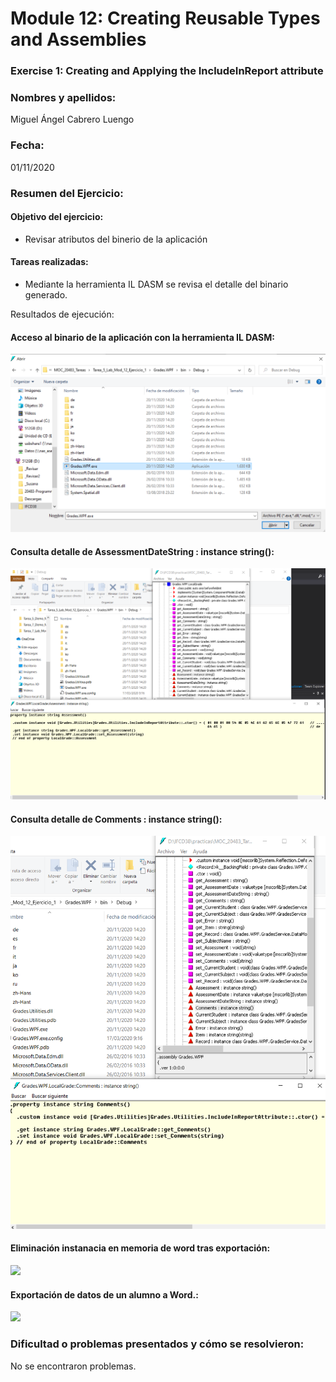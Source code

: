 ﻿# Module 12: Creating Reusable Types and Assemblies
### Exercise 1: Creating and Applying the IncludeInReport attribute

### Nombres y apellidos:
Miguel Ángel Cabrero Luengo
### Fecha:
01/11/2020
### Resumen del Ejercicio:

#### Objetivo del ejercicio:
- Revisar atributos del binerio de la aplicación

#### Tareas realizadas:

- Mediante la herramienta IL DASM se revisa el detalle del binario generado.
 
Resultados de ejecución:

#### Acceso al binario de la aplicación con la herramienta  IL DASM:
<img src="img/01.png">

#### Consulta detalle de AssessmentDateString : instance string():
<img src="img/02.png">

#### Consulta detalle de Comments : instance string():
<img src="img/03.png">

#### Eliminación instanacia en memoria de word tras exportación:
<img src="img/05.png">

#### Exportación de datos de un alumno a Word.:
<img src="img/06.png">



### Dificultad o problemas presentados y cómo se resolvieron:
No se encontraron problemas.

